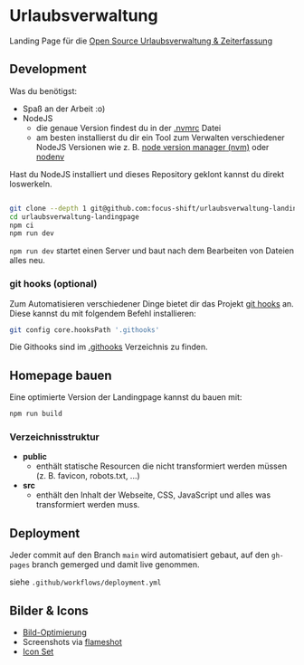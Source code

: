 # Urlaubsverwaltung

Landing Page für die [Open Source Urlaubsverwaltung & Zeiterfassung](https://github.com/urlaubsverwaltung)

## Development

Was du benötigst:

- Spaß an der Arbeit :o)
- NodeJS
  - die genaue Version findest du in der [.nvmrc](.nvmrc) Datei
  - am besten installierst du dir ein Tool zum Verwalten verschiedener NodeJS Versionen wie z. B. [node version manager (nvm)](https://github.com/creationix/nvm) oder [nodenv](https://github.com/nodenv/nodenv)

Hast du NodeJS installiert und dieses Repository geklont kannst du direkt loswerkeln.

```bash

git clone --depth 1 git@github.com:focus-shift/urlaubsverwaltung-landingpage.git
cd urlaubsverwaltung-landingpage
npm ci
npm run dev
```

`npm run dev` startet einen Server und baut nach dem Bearbeiten von Dateien alles neu.

### git hooks (optional)

Zum Automatisieren verschiedener Dinge bietet dir das Projekt [git hooks](https://git-scm.com/book/uz/v2/Customizing-Git-Git-Hooks)
an. Diese kannst du mit folgendem Befehl installieren:

```bash
git config core.hooksPath '.githooks'
```

Die Githooks sind im [.githooks](./.githooks/) Verzeichnis zu finden.

## Homepage bauen

Eine optimierte Version der Landingpage kannst du bauen mit:

```bash
npm run build
```

### Verzeichnisstruktur

- **public**
  - enthält statische Resourcen die nicht transformiert werden müssen (z. B. favicon, robots.txt, ...)
- **src**
  - enthält den Inhalt der Webseite, CSS, JavaScript und alles was transformiert werden muss.

## Deployment

Jeder commit auf den Branch `main` wird automatisiert gebaut, auf den `gh-pages` branch gemerged und damit live genommen.

siehe `.github/workflows/deployment.yml`

## Bilder & Icons

- [Bild-Optimierung](https://squoosh.app/)
- Screenshots via [flameshot](https://flameshot.org/)
- [Icon Set](https://heroicons.com/)
